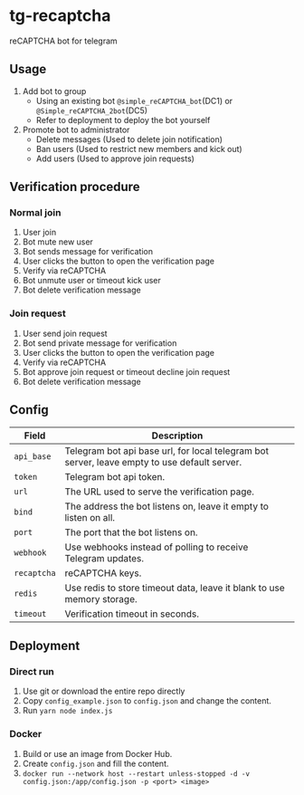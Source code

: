 # tg-recaptcha
reCAPTCHA bot for telegram

## Usage
1. Add bot to group
   * Using an existing bot `@simple_reCAPTCHA_bot`(DC1) or `@Simple_reCAPTCHA_2bot`(DC5)
   * Refer to deployment to deploy the bot yourself
2. Promote bot to administrator
   * Delete messages (Used to delete join notification)
   * Ban users (Used to restrict new members and kick out)
   * Add users (Used to approve join requests)

## Verification procedure
### Normal join
1. User join
2. Bot mute new user
3. Bot sends message for verification
4. User clicks the button to open the verification page
5. Verify via reCAPTCHA
6. Bot unmute user or timeout kick user
7. Bot delete verification message

### Join request
1. User send join request
2. Bot send private message for verification
3. User clicks the button to open the verification page
4. Verify via reCAPTCHA
5. Bot approve join request or timeout decline join request
6. Bot delete verification message

## Config
|    Field    |                                         Description                                          |
| ----------- | -------------------------------------------------------------------------------------------- |
| `api_base`  | Telegram bot api base url, for local telegram bot server, leave empty to use default server. |
| `token`     | Telegram bot api token.                                                                      |
| `url`       | The URL used to serve the verification page.                                                 |
| `bind`      | The address the bot listens on, leave it empty to listen on all.                             |
| `port`      | The port that the bot listens on.                                                            |
| `webhook`   | Use webhooks instead of polling to receive Telegram updates.                                 |
| `recaptcha` | reCAPTCHA keys.                                                                              |
| `redis`     | Use redis to store timeout data, leave it blank to use memory storage.                       |
| `timeout`   | Verification timeout in seconds.                                                             |

## Deployment
### Direct run
1. Use git or download the entire repo directly
2. Copy `config_example.json` to `config.json` and change the content.
3. Run `yarn node index.js`

### Docker
1. Build or use an image from Docker Hub.
2. Create `config.json` and fill the content.
3. `docker run --network host --restart unless-stopped -d -v config.json:/app/config.json -p <port> <image>`
